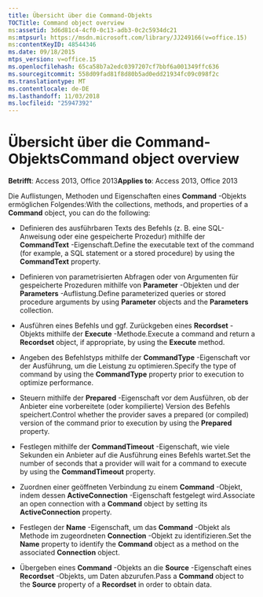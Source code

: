 ```yaml
---
title: Übersicht über die Command-Objekts
TOCTitle: Command object overview
ms:assetid: 3d6d81c4-4cf0-0c13-adb3-0c2c5934dc21
ms:mtpsurl: https://msdn.microsoft.com/library/JJ249166(v=office.15)
ms:contentKeyID: 48544346
ms.date: 09/18/2015
mtps_version: v=office.15
ms.openlocfilehash: 65ca58b7a2edc0397207cf7bbf6a001349ffc636
ms.sourcegitcommit: 558d09fad81f8d80b5ad0edd21934fc09c098f2c
ms.translationtype: MT
ms.contentlocale: de-DE
ms.lasthandoff: 11/03/2018
ms.locfileid: "25947392"
---
```

# <a name="command-object-overview"></a><span data-ttu-id="ebd09-102">Übersicht über die Command-Objekts</span><span class="sxs-lookup"><span data-stu-id="ebd09-102">Command object overview</span></span>

<span data-ttu-id="ebd09-103">**Betrifft**: Access 2013, Office 2013</span><span class="sxs-lookup"><span data-stu-id="ebd09-103">**Applies to**: Access 2013, Office 2013</span></span>

<span data-ttu-id="ebd09-104">Die Auflistungen, Methoden und Eigenschaften eines **Command** -Objekts ermöglichen Folgendes:</span><span class="sxs-lookup"><span data-stu-id="ebd09-104">With the collections, methods, and properties of a **Command** object, you can do the following:</span></span>

  - <span data-ttu-id="ebd09-105">Definieren des ausführbaren Texts des Befehls (z. B. eine SQL-Anweisung oder eine gespeicherte Prozedur) mithilfe der **CommandText** -Eigenschaft.</span><span class="sxs-lookup"><span data-stu-id="ebd09-105">Define the executable text of the command (for example, a SQL statement or a stored procedure) by using the **CommandText** property.</span></span>

  - <span data-ttu-id="ebd09-106">Definieren von parametrisierten Abfragen oder von Argumenten für gespeicherte Prozeduren mithilfe von **Parameter** -Objekten und der **Parameters** -Auflistung.</span><span class="sxs-lookup"><span data-stu-id="ebd09-106">Define parameterized queries or stored procedure arguments by using **Parameter** objects and the **Parameters** collection.</span></span>

  - <span data-ttu-id="ebd09-107">Ausführen eines Befehls und ggf. Zurückgeben eines **Recordset** -Objekts mithilfe der **Execute** -Methode.</span><span class="sxs-lookup"><span data-stu-id="ebd09-107">Execute a command and return a **Recordset** object, if appropriate, by using the **Execute** method.</span></span>

  - <span data-ttu-id="ebd09-108">Angeben des Befehlstyps mithilfe der **CommandType** -Eigenschaft vor der Ausführung, um die Leistung zu optimieren.</span><span class="sxs-lookup"><span data-stu-id="ebd09-108">Specify the type of command by using the **CommandType** property prior to execution to optimize performance.</span></span>

  - <span data-ttu-id="ebd09-109">Steuern mithilfe der **Prepared** -Eigenschaft vor dem Ausführen, ob der Anbieter eine vorbereitete (oder kompilierte) Version des Befehls speichert.</span><span class="sxs-lookup"><span data-stu-id="ebd09-109">Control whether the provider saves a prepared (or compiled) version of the command prior to execution by using the **Prepared** property.</span></span>

  - <span data-ttu-id="ebd09-110">Festlegen mithilfe der **CommandTimeout** -Eigenschaft, wie viele Sekunden ein Anbieter auf die Ausführung eines Befehls wartet.</span><span class="sxs-lookup"><span data-stu-id="ebd09-110">Set the number of seconds that a provider will wait for a command to execute by using the **CommandTimeout** property.</span></span>

  - <span data-ttu-id="ebd09-111">Zuordnen einer geöffneten Verbindung zu einem **Command** -Objekt, indem dessen **ActiveConnection** -Eigenschaft festgelegt wird.</span><span class="sxs-lookup"><span data-stu-id="ebd09-111">Associate an open connection with a **Command** object by setting its **ActiveConnection** property.</span></span>

  - <span data-ttu-id="ebd09-112">Festlegen der **Name** -Eigenschaft, um das **Command** -Objekt als Methode im zugeordneten **Connection** -Objekt zu identifizieren.</span><span class="sxs-lookup"><span data-stu-id="ebd09-112">Set the **Name** property to identify the **Command** object as a method on the associated **Connection** object.</span></span>

  - <span data-ttu-id="ebd09-113">Übergeben eines **Command** -Objekts an die **Source** -Eigenschaft eines **Recordset** -Objekts, um Daten abzurufen.</span><span class="sxs-lookup"><span data-stu-id="ebd09-113">Pass a **Command** object to the **Source** property of a **Recordset** in order to obtain data.</span></span>


